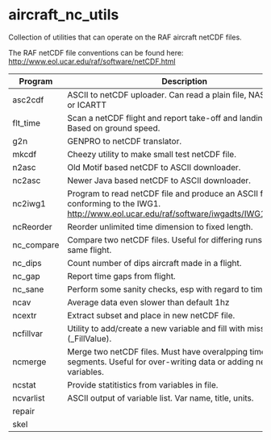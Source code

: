 # aircraft_nc_utils
Collection of utilities that can operate on the RAF aircraft netCDF files.

The RAF netCDF file conventions can be found here: http://www.eol.ucar.edu/raf/software/netCDF.html

| Program | Description |
|  ------ | --------------- |
| asc2cdf | ASCII to netCDF uploader.  Can read a plain file, NASA Ames, or ICARTT |
| flt_time | Scan a netCDF flight and report take-off and landing times.  Based on ground speed. |
| g2n | GENPRO to netCDF translator. |
| mkcdf | Cheezy utility to make small test netCDF file. |
| n2asc | Old Motif based netCDF to ASCII downloader. |
| nc2asc | Newer Java based netCDF to ASCII downloader. |
| nc2iwg1 | Program to read netCDF file and produce an ASCII file conforming to the IWG1.  http://www.eol.ucar.edu/raf/software/iwgadts/IWG1_Def.html |
| ncReorder | Reorder unlimited time dimension to fixed length. |
| nc_compare | Compare two netCDF files.  Useful for differing runs of the same flight. |
| nc_dips | Count number of dips aircraft made in a flight. |
| nc_gap | Report time gaps from flight. |
| nc_sane | Perform some sanity checks, esp with regard to time. |
| ncav | Average data even slower than default 1hz |
| ncextr | Extract subset and place in new netCDF file. |
| ncfillvar | Utility to add/create a new variable and fill with missing value (_FillValue). |
| ncmerge | Merge two netCDF files.  Must have overalpping time segments.  Useful for over-writing data or adding new variables. |
| ncstat | Provide statitistics from variables in file.
| ncvarlist | ASCII output of variable list.  Var name, title, units. |
| repair | |
| skel | |
